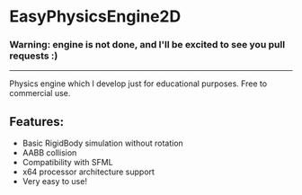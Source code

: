 # EasyPhysicsEngine2D
### Warning: engine is not done, and I'll be excited to see you pull requests :)
---
Physics engine which I develop just for educational purposes. Free to commercial use.

## Features:
- Basic RigidBody simulation without rotation
- AABB collision
- Compatibility with SFML
- x64 processor architecture support
- Very easy to use!
